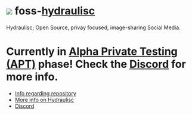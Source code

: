 # <img src="https://avatars.githubusercontent.com/u/144374735" style="max-height: 30px;"> foss-[hydraulisc](https://hydraulisc.net)
Hydraulisc; Open Source, privay focused, image-sharing Social Media.

# Currently in [Alpha Private Testing (APT)](https://apt.hydraulisc.net) phase! Check the [Discord](https://discord.gg/Syn5GVDemH) for more info.

- [Info regarding repository](https://blog.hydraulisc.xyz/?entry=E0Mczt2lGeyib93YSqhB)
- [More info on Hydraulisc](https://about.hydraulisc.net)
- [Discord](https://discord.gg/Syn5GVDemH)
